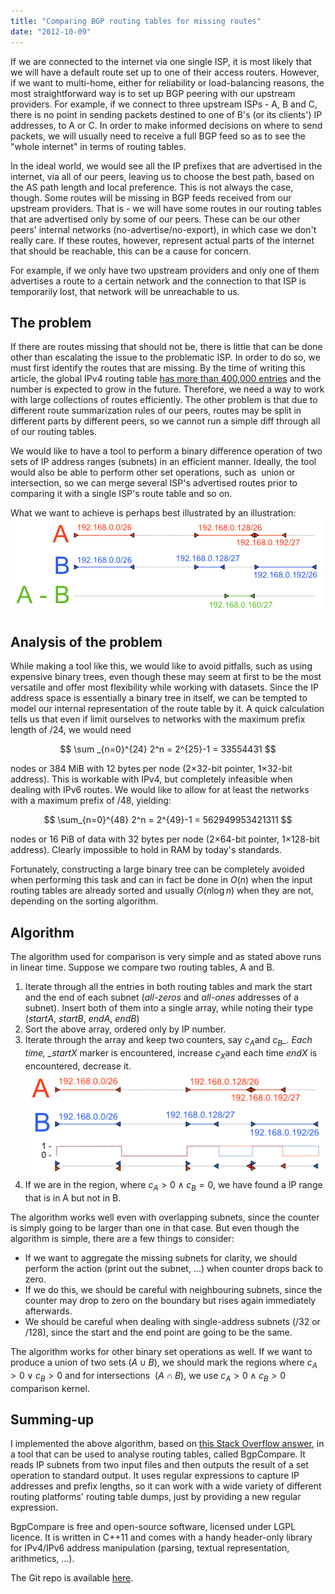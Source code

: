 ```yaml
---
title: "Comparing BGP routing tables for missing routes"
date: "2012-10-09"
---
```


If we are connected to the internet via one single ISP, it is most likely that we will have a default route set up to one of their access routers. However, if we want to multi-home, either for reliability or load-balancing reasons, the most straightforward way is to set up BGP peering with our upstream providers. For example, if we connect to three upstream ISPs - A, B and C, there is no point in sending packets destined to one of B's (or its clients') IP addresses, to A or C. In order to make informed decisions on where to send packets, we will usually need to receive a full BGP feed so as to see the "whole internet" in terms of routing tables.

In the ideal world, we would see all the IP prefixes that are advertised in the internet, via all of our peers, leaving us to choose the best path, based on the AS path length and local preference. This is not always the case, though. Some routes will be missing in BGP feeds received from our upstream providers. That is - we will have some routes in our routing tables that are advertised only by some of our peers. These can be our other peers' internal networks (no-advertise/no-export), in which case we don't really care. If these routes, however, represent actual parts of the internet that should be reachable, this can be a cause for concern.

For example, if we only have two upstream providers and only one of them advertises a route to a certain network and the connection to that ISP is temporarily lost, that network will be unreachable to us.

## The problem

If there are routes missing that should not be, there is little that can be done other than escalating the issue to the problematic ISP. In order to do so, we must first identify the routes that are missing. By the time of writing this article, the global IPv4 routing table [has more than 400,000 entries](http://bgp.potaroo.net/index-bgp.html "BGP routing table statistics") and the number is expected to grow in the future. Therefore, we need a way to work with large collections of routes efficiently. The other problem is that due to different route summarization rules of our peers, routes may be split in different parts by different peers, so we cannot run a simple diff through all of our routing tables.

We would like to have a tool to perform a binary difference operation of two sets of IP address ranges (subnets) in an efficient manner. Ideally, the tool would also be able to perform other set operations, such as  union or intersection, so we can merge several ISP's advertised routes prior to comparing it with a single ISP's route table and so on.

What we want to achieve is perhaps best illustrated by an illustration: ![](images/shema.png)

## Analysis of the problem

While making a tool like this, we would like to avoid pitfalls, such as using expensive binary trees, even though these may seem at first to be the most versatile and offer most flexibility while working with datasets. Since the IP address space is essentially a binary tree in itself, we can be tempted to model our internal representation of the route table by it. A quick calculation tells us that even if limit ourselves to networks with the maximum prefix length of /24, we would need

$$
    \sum _{n=0}^{24} 2^n = 2^{25}-1 = 33554431
$$

nodes or 384 MiB with 12 bytes per node (2×32-bit pointer, 1×32-bit address). This is workable with IPv4, but completely infeasible when dealing with IPv6 routes. We would like to allow for at least the networks with a maximum prefix of /48, yielding:

$$
    \sum_{n=0}^{48} 2^n = 2^{49}-1 = 562949953421311
$$

nodes or 16 PiB of data with 32 bytes per node (2×64-bit pointer, 1×128-bit address). Clearly impossible to hold in RAM by today's standards.

Fortunately, constructing a large binary tree can be completely avoided when performing this task and can in fact be done in $O(n)$ when the input routing tables are already sorted and usually $O(n \log n)$ when they are not, depending on the sorting algorithm.

## Algorithm

The algorithm used for comparison is very simple and as stated above runs in linear time. Suppose we compare two routing tables, A and B.

1. Iterate through all the entries in both routing tables and mark the start and the end of each subnet (_all-zeros_ and _all-ones_ addresses of a subnet). Insert both of them into a single array, while noting their type (_startA_, _startB_, _endA_, _endB_)
2. Sort the above array, ordered only by IP number.
3. Iterate through the array and keep two counters, say $c_A$and $c_B$_. _Each time, \_startX_ marker is encountered, increase $c_X$and each time _endX_ is encountered, decrease it. ![](images/shema-alg.png)
4. If we are in the region, where $c_A > 0 \wedge c_B = 0$, we have found a IP range that is in A but not in B.

The algorithm works well even with overlapping subnets, since the counter is simply going to be larger than one in that case. But even though the algorithm is simple, there are a few things to consider:

- If we want to aggregate the missing subnets for clarity, we should perform the action (print out the subnet, ...) when counter drops back to zero.
- If we do this, we should be careful with neighbouring subnets, since the counter may drop to zero on the boundary but rises again immediately afterwards.
- We should be careful when dealing with single-address subnets (/32 or /128), since the start and the end point are going to be the same.

The algorithm works for other binary set operations as well. If we want to produce a union of two sets ($A \cup B$), we should mark the regions where $c_A > 0 \vee c_B > 0$ and for intersections  ($A \cap B$), we use $c_A > 0 \wedge c_B > 0$ comparison kernel.

## Summing-up

I implemented the above algorithm, based on [this Stack Overflow answer](http://stackoverflow.com/a/11892761/267885 "Algorithm to produce a difference of two collections of intervals"), in a tool that can be used to analyse routing tables, called BgpCompare. It reads IP subnets from two input files and then outputs the result of a set operation to standard output. It uses regular expressions to capture IP addresses and prefix lengths, so it can work with a wide variety of different routing platforms' routing table dumps, just by providing a new regular expression.

BgpCompare is free and open-source software, licensed under LGPL licence. It is written in C++11 and comes with a handy header-only library for IPv4/IPv6 address manipulation (parsing, textual representation, arithmetics, ...).

The Git repo is available [here](https://github.com/tibordp/bgpcompare).

